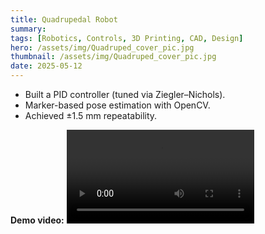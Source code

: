 ```yaml
---
title: Quadrupedal Robot
summary: 
tags: [Robotics, Controls, 3D Printing, CAD, Design]
hero: /assets/img/Quadruped_cover_pic.jpg
thumbnail: /assets/img/Quadruped_cover_pic.jpg
date: 2025-05-12
---
```

- Built a PID controller (tuned via Ziegler–Nichols).
- Marker-based pose estimation with OpenCV.
- Achieved ±1.5 mm repeatability.

**Demo video:**
<video controls src="/assets/img/robot-arm-demo.mp4" style="max-width:100%"></video>
